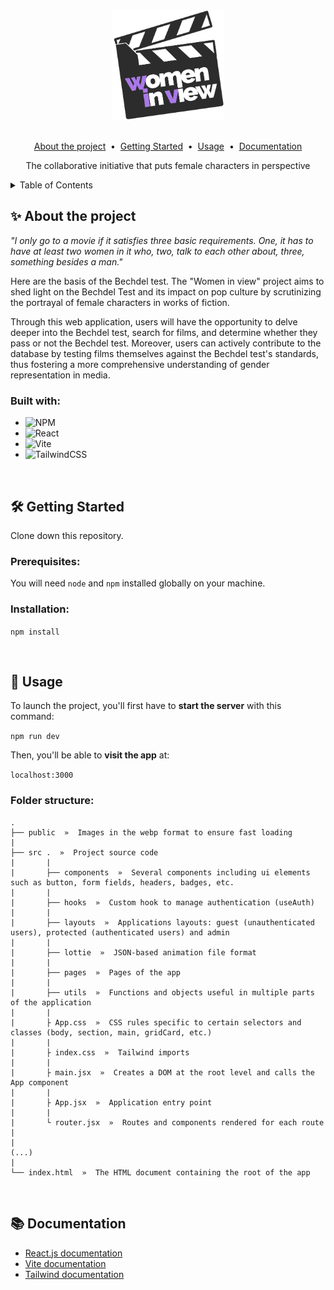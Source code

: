 <!-- HEADER -->
<div align="center">
  <img src="./public/clap_logo.webp" alt="Women in view logo" width="180">
  <div></div>
  <br>
  <p align="center">
  <a href="#about-the-project">About the project</a> &nbsp;&bull;&nbsp;
  <a href="#getting-started">Getting Started</a> &nbsp;&bull;&nbsp;
  <a href="#usage">Usage</a> &nbsp;&bull;&nbsp;
  <a href="#documentation">Documentation</a>
  </p>

  <p align="center">
   The collaborative initiative that puts female characters in perspective
  </p>
</div>

<!-- TABLE OF CONTENTS -->
<details>
  <summary>Table of Contents</summary>
  <ol>
    <li>
      <a href="#about-the-project">About The Project</a>
      <ul>
        <li><a href="#built-with">Built With</a></li>
      </ul>
    </li>
    <li>
      <a href="#getting-started">Getting Started</a>
      <ul>
        <li><a href="#prerequisites">Prerequisites</a></li>
        <li><a href="#installation">Installation</a></li>
      </ul>
    </li>
    <li><a href="#usage">Usage</a>
      <ul>
        <li><a href="#folder-structure">Folder structure</a></li>
      </ul>
    </li>
    <li><a href="#documentation">Documentation</a></li>
  </ol>
</details>

<!-- ABOUT THE PROJECT -->
## ✨ About the project
*"I only go to a movie if it satisfies three basic requirements. One, it has to have at least two women in it who, two, talk to each other about, three, something besides a man."*
<p>Here are the basis of the Bechdel test. The "Women in view" project aims to shed light on the Bechdel Test and its impact on pop culture by scrutinizing the portrayal of female characters in works of fiction.</p>
<p>Through this web application, users will have the opportunity to delve deeper into the Bechdel test, search for films, and determine whether they pass or not the Bechdel test. Moreover, users can actively contribute to the database by testing films themselves against the Bechdel test's standards, thus fostering a more comprehensive understanding of gender representation in media.</p>


### Built with:
- ![NPM](https://img.shields.io/badge/NPM-%23000000.svg?style=for-the-badge&logo=npm&logoColor=white)
- ![React](https://img.shields.io/badge/react-%2320232a.svg?style=for-the-badge&logo=react&logoColor=%2361DAFB)
- ![Vite](https://img.shields.io/badge/Vite-B73BFE?style=for-the-badge&logo=vite&logoColor=FFD62E)
- ![TailwindCSS](https://img.shields.io/badge/tailwindcss-%2338B2AC.svg?style=for-the-badge&logo=tailwind-css&logoColor=white)
<br>

<!-- GETTING STARTED -->
## 🛠 Getting Started
Clone down this repository.

### Prerequisites:
You will need `node` and `npm` installed globally on your machine.  

### Installation:

`npm install` 
<p></p><br>

<!-- USAGE -->
## 🚀 Usage

To launch the project, you'll first have to __start the server__ with this command:

`npm run dev`  

Then, you'll be able to __visit the app__ at:

`localhost:3000`

### Folder structure:
```
.
├── public  »  Images in the webp format to ensure fast loading
|
├── src .  »  Project source code
|       |
|       ├── components  »  Several components including ui elements such as button, form fields, headers, badges, etc.
|       |
|       ├── hooks  »  Custom hook to manage authentication (useAuth)
|       |
|       ├── layouts  »  Applications layouts: guest (unauthenticated users), protected (authenticated users) and admin
|       |
|       ├── lottie  »  JSON-based animation file format
|       |
|       ├── pages  »  Pages of the app
|       |
|       ├── utils  »  Functions and objects useful in multiple parts of the application
|       |
|       ├ App.css  »  CSS rules specific to certain selectors and classes (body, section, main, gridCard, etc.)
|       |
|       ├ index.css  »  Tailwind imports
|       |
|       ├ main.jsx  »  Creates a DOM at the root level and calls the App component
|       |
|       ├ App.jsx  »  Application entry point
|       |
|       └ router.jsx  »  Routes and components rendered for each route
|       
|
(...)
|
└── index.html  »  The HTML document containing the root of the app
```
<br>

<!-- DOCUMENTATION -->
## 📚 Documentation
- [React.js documentation](https://beta.reactjs.org/)
- [Vite documentation](https://vitejs.dev/guide/#overview)
- [Tailwind documentation](https://tailwindcss.com/)

